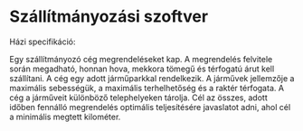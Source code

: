 # Szállítmányozási szoftver 

Házi specifikáció:

Egy szállítmányozó cég megrendeléseket kap. A megrendelés felvitele során megadható, honnan hova, mekkora tömegű és térfogatú árut kell szállítani. A cég egy adott járműparkkal rendelkezik. A járművek jellemzője a maximális sebességük, a maximális terhelhetőség és a raktér térfogata. A cég a járműveit különböző telephelyeken tárolja. Cél az összes, adott időben fennálló megrendelés optimális teljesítésére javaslatot adni, ahol cél a minimális megtett kilométer.
